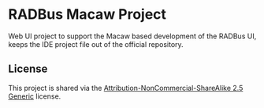 # RADBus Macaw Project

Web UI project to support the Macaw based development of the RADBus UI, keeps the IDE project file out of the official repository.

## License

This project is shared via the [Attribution-NonCommercial-ShareAlike 2.5 Generic](http://creativecommons.org/licenses/by-nc-sa/2.5/) license.

